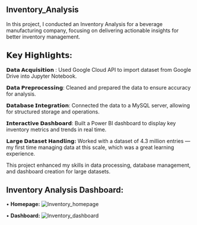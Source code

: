 ## Inventory_Analysis

In this project, I conducted an Inventory Analysis for a beverage manufacturing company, focusing on delivering actionable insights for better inventory management.

## 𝗞𝗲𝘆 𝗛𝗶𝗴𝗵𝗹𝗶𝗴𝗵𝘁𝘀:


**𝗗𝗮𝘁𝗮 𝗔𝗰𝗾𝘂𝗶𝘀𝗶𝘁𝗶𝗼𝗻** : Used Google Cloud API to import dataset from Google Drive into Jupyter Notebook.


**𝗗𝗮𝘁𝗮 𝗣𝗿𝗲𝗽𝗿𝗼𝗰𝗲𝘀𝘀𝗶𝗻𝗴**: Cleaned and prepared the data to ensure accuracy for analysis.


**𝗗𝗮𝘁𝗮𝗯𝗮𝘀𝗲 𝗜𝗻𝘁𝗲𝗴𝗿𝗮𝘁𝗶𝗼𝗻**: Connected the data to a MySQL server, allowing for structured storage and operations.


**𝗜𝗻𝘁𝗲𝗿𝗮𝗰𝘁𝗶𝘃𝗲 𝗗𝗮𝘀𝗵𝗯𝗼𝗮𝗿𝗱**: Built a Power BI dashboard to display key inventory metrics and trends in real time.


**𝗟𝗮𝗿𝗴𝗲 𝗗𝗮𝘁𝗮𝘀𝗲𝘁 𝗛𝗮𝗻𝗱𝗹𝗶𝗻𝗴:** Worked with a dataset of 4.3 million entries — my first time managing data at this scale, which was a great learning experience.


This project enhanced my skills in data processing, database management, and dashboard creation for large datasets.


## **Inventory Analysis Dashboard:**



• **Homepage:**  ![Inventory_homepage](https://github.com/user-attachments/assets/28164f60-a512-4d77-bdf2-0f85fea98914)



• **Dashboard:** ![Inventory_dashboard](https://github.com/user-attachments/assets/1104be63-c6a3-4ad1-942f-e9662acc09c2)
